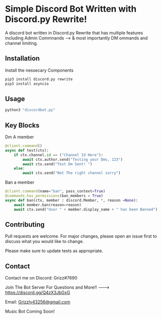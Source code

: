 # Simple Discord Bot Written with Discord.py Rewrite!
A discord bot written in Discord.py Rewrite that has multiple features including Admin Commnands --> & most importantly DM ommands and channel limiting.

## Installation
Install the nessecary Components

```bash
pip3 install discord.py rewrite
pip3 install asyncio
```

## Usage

```python
python3 "discordbot.py"
```

## Key Blocks
Dm A member
```python
@client.command()
async def test(ctx):
    if ctx.channel.id == ("Channel Id Here"):
        await ctx.author.send("Testing your Dms, 123")
        await ctx.send("Test Dm Sent! ")
    else:
        await ctx.send("Not The right channel sorry")
```
Ban a member    
```python
@client.command(name="ban", pass_context=True)
@commands.has_permissions(ban_members = True)
async def ban(ctx, member : discord.Member, *, reason =None):
    await member.ban(reason=reason)
    await ctx.send("User " + member.display_name + " has been Banned")
```

## Contributing
Pull requests are welcome. For major changes, please open an issue first to discuss what you would like to change.

Please make sure to update tests as appropriate.

## Contact
Contact me on 
Discord: Grizz#7690

Join The Bot Server For Questions and More!! ---> https://discord.gg/Q4zX3JbGxG

Email: Grizzly43256@gmail.com

Music Bot Coming Soon!


